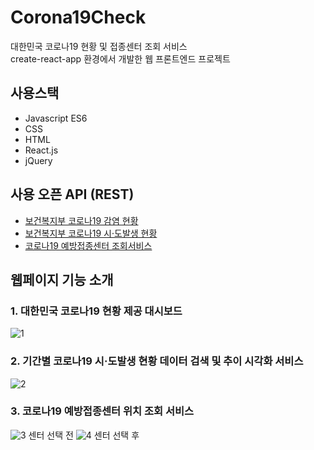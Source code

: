 # Corona19Check
대한민국 코로나19 현황 및 접종센터 조회 서비스<br>
create-react-app 환경에서 개발한 웹 프론트엔드 프로젝트

## 사용스택
* Javascript ES6
* CSS
* HTML
* React.js
* jQuery

## 사용 오픈 API (REST)
* [보건복지부 코로나19 감염 현황](https://www.data.go.kr/data/15043376/openapi.do)
* [보건복지부 코로나19 시·도발생 현황](https://www.data.go.kr/data/15043378/openapi.do)
* [코로나19 예방접종센터 조회서비스](https://www.data.go.kr/data/15077586/openapi.do)

## 웹페이지 기능 소개
### 1. 대한민국 코로나19 현황 제공 대시보드
![1](https://user-images.githubusercontent.com/53118384/148692978-a4d6ac6a-600a-46d1-ad1e-2bb62c01c9f3.png)

### 2. 기간별 코로나19 시·도발생 현황 데이터 검색 및 추이 시각화 서비스
![2](https://user-images.githubusercontent.com/53118384/148693051-e8f07a67-8bc8-422f-be8f-88a6f4613a8a.png)

### 3. 코로나19 예방접종센터 위치 조회 서비스
![3](https://user-images.githubusercontent.com/53118384/148693055-5e05b4b6-e6a5-4f33-aeb5-ce738e94817c.png)
센터 선택 전
![4](https://user-images.githubusercontent.com/53118384/148693057-68cfa366-12f5-481f-9133-248d9e347e3e.png)
센터 선택 후
